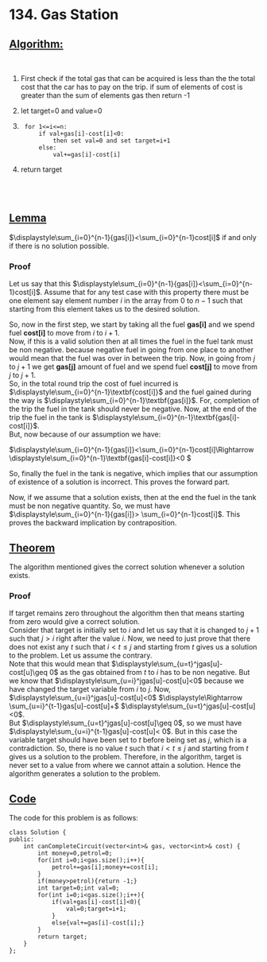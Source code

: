 # **134. Gas Station**

## <u>__Algorithm:__</u>
<br>


1. First check if the total gas that can be acquired
   is less than the the total cost that the car has to pay on the trip. if sum of elements of cost is greater than the sum of elements gas then return -1

2. let target=0 and value=0

3. ```
    for 1<=i<=n:
        if val+gas[i]-cost[i]<0:
            then set val=0 and set target=i+1
        else:
            val+=gas[i]-cost[i]

4. return target
<br>
<br>


## <u>__Lemma__</u>
$\displaystyle\sum_{i=0}^{n-1}{gas[i]}<\sum_{i=0}^{n-1}cost[i]$ if and only if there is no solution possible.

### __Proof__  
Let us say that this $\displaystyle\sum_{i=0}^{n-1}{gas[i]}<\sum_{i=0}^{n-1}cost[i]$. Assume that for any test case with this property there must be one element say element number $i$ in the array from $0$ to $n-1$ such that starting from this element takes us to the desired solution.  

So, now in the first step, we start by taking all the fuel __gas[i]__ and we spend fuel __cost[i]__ to move from $i$
to $i+1$.  
Now, if this is a valid solution then at all times the fuel in the fuel tank must be non negative. because negative fuel in going from one place to another would mean that the fuel was over in between the trip.
Now, in going from $j$ to $j+1$ we get __gas[j]__ amount of fuel and we spend fuel __cost[j]__ to move from $j$
to $j+1$.  
So, in the total round trip the cost of fuel incurred is $\displaystyle\sum_{i=0}^{n-1}\textbf{cost[i]}$ and the fuel gained during the way is $\displaystyle\sum_{i=0}^{n-1}\textbf{gas[i]}$. For, completion of the trip the fuel in the tank should never be negative. Now, at the end of the trip the fuel in the tank is $\displaystyle\sum_{i=0}^{n-1}\textbf{gas[i]-cost[i]}$.  
But, now because of our assumption we have: 

$\displaystyle\sum_{i=0}^{n-1}{gas[i]}<\sum_{i=0}^{n-1}cost[i]\Rightarrow \displaystyle\sum_{i=0}^{n-1}\textbf{gas[i]-cost[i]}<0 $  

So, finally the fuel in the tank is negative, which implies that our assumption of existence of a solution is incorrect. This proves the forward part.


Now, if we assume that a solution exists, then at the end the fuel in the tank must be non negative quantity. So, we must have $\displaystyle\sum_{i=0}^{n-1}{gas[i]}> \sum_{i=0}^{n-1}cost[i]$. This proves the backward implication by contraposition.

## <u>__Theorem__ </u>
The algorithm mentioned gives the correct solution whenever a solution exists.

### __Proof__
If target remains zero throughout the algorithm then that means starting from zero would give a correct solution.  
Consider that target is initially set to $i$ and let us say that it is changed to $j+1$ such that $j>i$ right after the value $i$. Now, we need to just prove that there does not exist any $t$ such that $i<t \leq j$ and starting from $t$ gives us a solution to the problem. Let us assume the contrary.  
Note that this would mean that $\displaystyle\sum_{u=t}^jgas[u]-cost[u]\geq 0$ as the gas obtained from $t$ to $i$ has to be non negative. But we know that  $\displaystyle\sum_{u=i}^jgas[u]-cost[u]<0$ because we have changed the target variable from $i$ to $j$. Now, $\displaystyle\sum_{u=i}^jgas[u]-cost[u]<0$ $\displaystyle\Rightarrow \sum_{u=i}^{t-1}gas[u]-cost[u]+$ $\displaystyle\sum_{u=t}^jgas[u]-cost[u]<0$.  
But $\displaystyle\sum_{u=t}^jgas[u]-cost[u]\geq 0$, so we must have $\displaystyle\sum_{u=i}^{t-1}gas[u]-cost[u]< 0$. But in this case the variable target should have been set to $t$ before being set as $j$, which is a contradiction. So, there is no value $t$ such that $i<t\leq j$ and starting from $t$ gives us a solution to the problem. Therefore, in the algorithm, target is never set to a value from where we cannot attain a solution. Hence the algorithm generates a solution to the problem.

## <u>__Code__</u>

The code for this problem is as follows:
```
class Solution {  
public:  
    int canCompleteCircuit(vector<int>& gas, vector<int>& cost) {  
        int money=0,petrol=0;  
        for(int i=0;i<gas.size();i++){  
            petrol+=gas[i];money+=cost[i];  
        }  
        if(money>petrol){return -1;}  
        int target=0;int val=0;  
        for(int i=0;i<gas.size();i++){  
            if(val+gas[i]-cost[i]<0){  
                val=0;target=i+1;  
            }  
            else{val+=gas[i]-cost[i];}  
        }  
        return target;  
    }  
};  
```